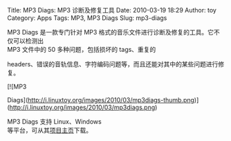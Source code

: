 Title: MP3 Diags: MP3 诊断及修复工具
Date: 2010-03-19 18:29
Author: toy
Category: Apps
Tags: MP3, MP3 Diags
Slug: mp3-diags

MP3 Diags 是一款专门针对 MP3
格式的音乐文件进行诊断及修复的工具。它不仅可以检测出  
MP3 文件中的 50 多种问题，包括损坏的 tags、重复的  

headers、错误的音轨信息、字符编码问题等，而且还能对其中的某些问题进行修复。

[![MP3  

Diags](http://i.linuxtoy.org/images/2010/03/mp3diags-thumb.png)](http://i.linuxtoy.org/images/2010/03/mp3diags.png)

MP3 Diags 支持 Linux、Windows  
等平台，可从其[项目主页](http://mp3diags.sourceforge.net/)下载。
